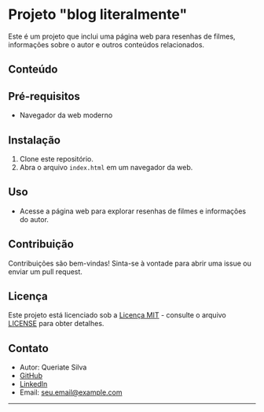 # Projeto "blog literalmente"

Este é um projeto que inclui uma página web para resenhas de filmes, informações sobre o autor e outros conteúdos relacionados.

## Conteúdo

## Pré-requisitos

- Navegador da web moderno

## Instalação

1. Clone este repositório.
2. Abra o arquivo `index.html` em um navegador da web.

## Uso

- Acesse a página web para explorar resenhas de filmes e informações do autor.

## Contribuição

Contribuições são bem-vindas! Sinta-se à vontade para abrir uma issue ou enviar um pull request.

## Licença

Este projeto está licenciado sob a [Licença MIT](LICENSE) - consulte o arquivo [LICENSE](LICENSE) para obter detalhes.

## Contato

- Autor: Queriate Silva
- [GitHub](https://github.com/seu-usuario)
- [LinkedIn](https://www.linkedin.com/in/seu-usuario)
- Email: seu.email@example.com

---